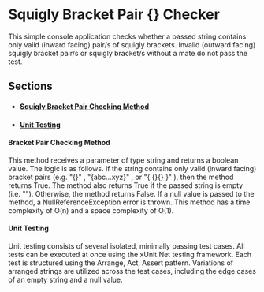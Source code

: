 <h1>Squigly Bracket Pair {} Checker</h1>

<p>This simple console application checks whether a passed string contains only valid (inward facing) pair/s of squigly brackets. Invalid (outward facing) squigly bracket pair/s or squigly bracket/s without a mate do not pass the test.</p>

<h2>Sections</h2>
<ul>
  <li><h4><a href="https://github.com/CrewsControlSolutions/CSharpProjects/blob/main/TechnicalAssessmentJN/TechnicalAssessmentJN/BracketChecker.cs">Squigly Bracket Pair Checking Method</a></h4></li>
  <li><h4><a href="https://github.com/CrewsControlSolutions/CSharpProjects/blob/main/TechnicalAssessmentJN/UnitTest/BracketTest1.cs">Unit Testing</a></h4></li>
</ul>
 
 <h4>Bracket Pair Checking Method</h4>
 <p>
  This method receives a parameter of type string and returns a boolean value. The logic is as follows. If the string contains only valid (inward facing) bracket pairs (e.g.  "{}" ,  "{abc...xyz}" , or  "{ {}{} }" ), then the method returns True. The method also returns True if the passed string is empty (i.e. ""). Otherwise, the method returns False. If a null value is passed to the method, a NullReferenceException error is thrown. This method has a time complexity of O(n) and a space complexity of O(1).
 </p>
 
 <h4>Unit Testing</h4>
 <p>
  Unit testing consists of several isolated, minimally passing test cases. All tests can be executed at once using the xUnit.Net testing framework. Each test is structured using the Arrange, Act, Assert pattern. Variations of arranged strings are utilized across the test cases, including the edge cases of an empty string and a null value.
 </p>
